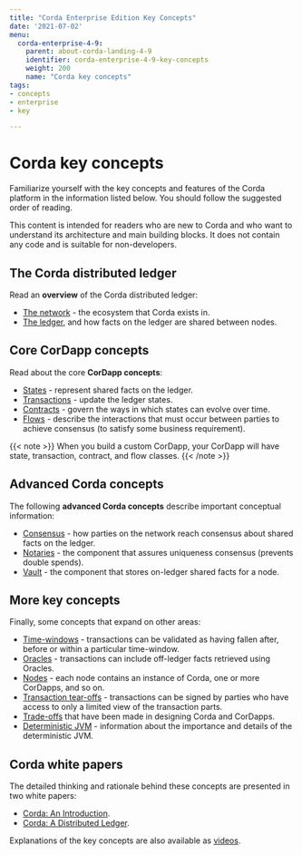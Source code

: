 ```yaml
---
title: "Corda Enterprise Edition Key Concepts"
date: '2021-07-02'
menu:
  corda-enterprise-4-9:
    parent: about-corda-landing-4-9
    identifier: corda-enterprise-4-9-key-concepts
    weight: 200
    name: "Corda key concepts"
tags:
- concepts
- enterprise
- key

---
```


# Corda key concepts

Familiarize yourself with the key concepts and features of the Corda platform in the information listed below. You should follow the suggested order of reading.

This content is intended for readers who are new to Corda and who want to understand its architecture and main building blocks. It does not contain any code and is suitable for non-developers.

## The Corda distributed ledger

Read an **overview** of the Corda distributed ledger:

* [The network](../key-concepts-ecosystem.md) - the ecosystem that Corda exists in.
* [The ledger](../key-concepts-ledger.md), and how facts on the ledger are shared between nodes.

## Core CorDapp concepts

Read about the core **CorDapp concepts**:

* [States](../key-concepts-states.md) - represent shared facts on the ledger.
* [Transactions](../key-concepts-transactions.md) - update the ledger states.
* [Contracts](../key-concepts-contracts.md) - govern the ways in which states can evolve over time.
* [Flows](../key-concepts-flows.md) - describe the interactions that must occur between parties to achieve consensus (to satisfy some business requirement).

{{< note >}}
When you build a custom CorDapp, your CorDapp will have state, transaction, contract, and flow classes.
{{< /note >}}

## Advanced Corda concepts

The following **advanced Corda concepts** describe important conceptual information:

* [Consensus](../key-concepts-consensus.md) - how parties on the network reach consensus about shared facts on the ledger.
* [Notaries](../key-concepts-notaries.md) - the component that assures uniqueness consensus (prevents double spends).
* [Vault](../key-concepts-vault.md) - the component that stores on-ledger shared facts for a node.

## More key concepts

Finally, some concepts that expand on other areas:

* [Time-windows](../key-concepts-time-windows.md) - transactions can be validated as having fallen after, before or within a particular time-window.
* [Oracles](../key-concepts-oracles.md) - transactions can include off-ledger facts retrieved using Oracles.
* [Nodes](../key-concepts-node.md) - each node contains an instance of Corda, one or more CorDapps, and so on.
* [Transaction tear-offs](../key-concepts-tearoffs.md) - transactions can be signed by parties who have access to only a limited view of the transaction parts.
* [Trade-offs](../key-concepts-tradeoffs.md) that have been made in designing Corda and CorDapps.
* [Deterministic JVM](../key-concepts-djvm.md) - information about the importance and details of the deterministic JVM.

## Corda white papers

The detailed thinking and rationale behind these concepts are presented in two white papers:

* [Corda: An Introduction](https://www.r3.com/white-papers/the-corda-platform-an-introduction-whitepaper/).
* [Corda: A Distributed Ledger](https://www.r3.com/white-papers/corda-technical-whitepaper/).

Explanations of the key concepts are also available as [videos](https://vimeo.com/album/4555732/).